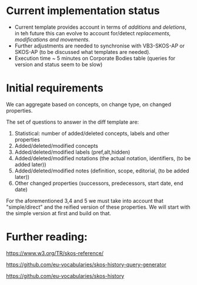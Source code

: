 # Current implementation status

* Current template provides account in terms of *additions* and *deletions*, in teh future this can evolve to account for/detect *replacements, modifications and  movements*.
* Further adjustments are needed to synchronise with VB3-SKOS-AP or SKOS-AP (to be discussed what templates are needed).   
* Execution time ~ 5 minutes on Corporate Bodies table (queries for version and status seem to be slow)

# Initial requirements

We can aggregate based on concepts, on change type, on changed properties.

The set of questions to answer in the diff template are:
1. Statistical: number of added/deleted concepts, labels and other properties
2. Added/deleted/modified concepts
3. Added/deleted/modified labels (pref,alt,hidden)
4. Added/deleted/modified notations (the actual notation, identifiers, (to be added later))
5. Added/deleted/modified notes (definition, scope, editorial, (to be added later))
6. Other changed properties (successors, predecessors, start date, end date)

For the aforementioned 3,4 and 5 we must take into account that "simple/direct" and the reified version of these properties. We will start with the simple version at first and build on that. 

# Further reading:

https://www.w3.org/TR/skos-reference/

https://github.com/eu-vocabularies/skos-history-query-generator 

https://github.com/eu-vocabularies/skos-history